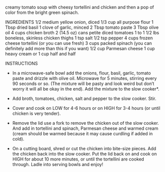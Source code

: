 creamy tomato soup with cheesy tortellini and chicken and then a pop of color from the bright green spinach.

INGREDIENTS
1/2 medium yellow onion, diced
1/3 cup all purpose flour
1 Tbsp dried basil
1 clove of garlic, minced
2 Tbsp tomato paste
3 Tbsp olive oil
4 cups chicken broth
2 (14.5 oz) cans petite diced tomatoes
1 to 1 1/2 lbs boneless, skinless chicken thighs
1 tsp salt
1/2 tsp pepper
4 cups frozen cheese tortellini (or you can use fresh)
3 cups packed spinach (you can definitely add more than this if you want)
1/2 cup Parmesan cheese
1 cup heavy cream or 1 cup half and half

INSTRUCTIONS
* In a microwave-safe bowl add the onions, flour, basil, garlic, tomato paste and drizzle with olive oil. Microwave for 5 minutes, stirring every 90 seconds or so. (The mixture will be pasty and look weird but don’t worry it will all be okay in the end). Add the mixture to the slow cooker*.

 * Add broth, tomatoes, chicken, salt and pepper to the slow cooker. Stir.

 * Cover and cook on LOW for 4-6 hours or on HIGH for 3-4 hours (or until chicken is very tender).

 * Remove the lid use a fork to remove the chicken out of the slow cooker.  And add in tortellini and spinach, Parmesan cheese and warmed cream (cream should be warmed because it may cause curdling if added in cold).

 * On a cutting board, shred or cut the chicken into bite-size pieces. Add the chicken back into the slow cooker. Put the lid back on and cook on HIGH for about 10 more minutes, or until the tortellini are cooked through. Ladle into serving bowls and enjoy!
